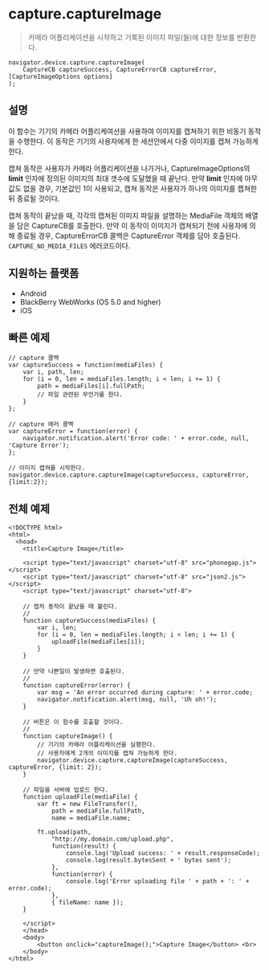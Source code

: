 capture.captureImage
====================

> 카메라 어플리케이션을 시작하고 기록된 이미지 파일(들)에 대한 정보를 반환한다.

    navigator.device.capture.captureImage( 
	    CaptureCB captureSuccess, CaptureErrorCB captureError, [CaptureImageOptions options]
	);

설명
-----------

이 함수는 기기의 카메라 어플리케여선을 사용하여 이미지를 캡쳐하기 위한 비동기 동작을 수행한다. 이 동작은 기기의 사용자에게 한 세션안에서 다중 이미지를 캡쳐 가능하게 한다.

캡쳐 동작은 사용자가 카메라 어플리케이션을 나가거나, CaptureImageOptions의 __limit__ 인자에 정의된 이미지의 최대 갯수에 도달했을 때 끝난다. 만약 __limit__ 인자에 아무값도 없을 경우, 기본값인 1이 사용되고, 캡쳐 동작은 사용자가 하나의 이미지를 켑쳐한 뒤 종료될 것이다.

캡쳐 동작이 끝났을 때, 각각의 캡쳐된 이미지 파일을 설명하는 MediaFile 객체의 배열을 담은 CaptureCB를 호출한다. 만약 이 동작이 이미지가 캡쳐되기 전에 사용자에 의해 종료될 경우, CaptureErrorCB 콜백은 CaptureError 객체를 담아 호출된다. `CAPTURE_NO_MEDIA_FILES` 에러코드이다.

지원하는 플랫폼
-------------------

- Android
- BlackBerry WebWorks (OS 5.0 and higher)
- iOS

빠른 예제
-------------

    // capture 콜백
    var captureSuccess = function(mediaFiles) {
        var i, path, len;
        for (i = 0, len = mediaFiles.length; i < len; i += 1) {
            path = mediaFiles[i].fullPath;
            // 파일 관련된 무언가를 한다.
        }
    };

    // capture 에러 콜백
    var captureError = function(error) {
        navigator.notification.alert('Error code: ' + error.code, null, 'Capture Error');
    };

    // 이미지 캡쳐를 시작한다.
    navigator.device.capture.captureImage(captureSuccess, captureError, {limit:2});

전체 예제
------------

    <!DOCTYPE html>
    <html>
      <head>
        <title>Capture Image</title>

        <script type="text/javascript" charset="utf-8" src="phonegap.js"></script>
        <script type="text/javascript" charset="utf-8" src="json2.js"></script>
        <script type="text/javascript" charset="utf-8">

        // 캡처 동작이 끝났을 때 불린다.
        //
        function captureSuccess(mediaFiles) {
            var i, len;
            for (i = 0, len = mediaFiles.length; i < len; i += 1) {
                uploadFile(mediaFiles[i]);
            }	    
        }

        // 만약 나쁜일이 발생하면 호출된다.
        // 
        function captureError(error) {
	        var msg = 'An error occurred during capture: ' + error.code;
            navigator.notification.alert(msg, null, 'Uh oh!');
        }

        // 버튼은 이 함수를 호출할 것이다.
        //
        function captureImage() {
            // 기기의 카메라 어플리케이션을 실행한다.
            // 사용자에게 2개의 이미지를 캡쳐 가능하게 한다.
            navigator.device.capture.captureImage(captureSuccess, captureError, {limit: 2});
        }

        // 파일을 서버에 업로드 한다.
        function uploadFile(mediaFile) {
            var ft = new FileTransfer(),
                path = mediaFile.fullPath,
                name = mediaFile.name;

            ft.upload(path,
                "http://my.domain.com/upload.php",
                function(result) {
                    console.log('Upload success: ' + result.responseCode);
                    console.log(result.bytesSent + ' bytes sent');
                },
                function(error) {
                    console.log('Error uploading file ' + path + ': ' + error.code);
                },
                { fileName: name });   
        }

        </script>
        </head>
        <body>
            <button onclick="captureImage();">Capture Image</button> <br>
        </body>
    </html>


